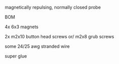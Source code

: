 magnetically repulsing, normally closed probe

BOM


4x 6x3 magnets


2x m2x10 button head screws or/ m2x8 grub screws


some 24/25 awg stranded wire


super glue
